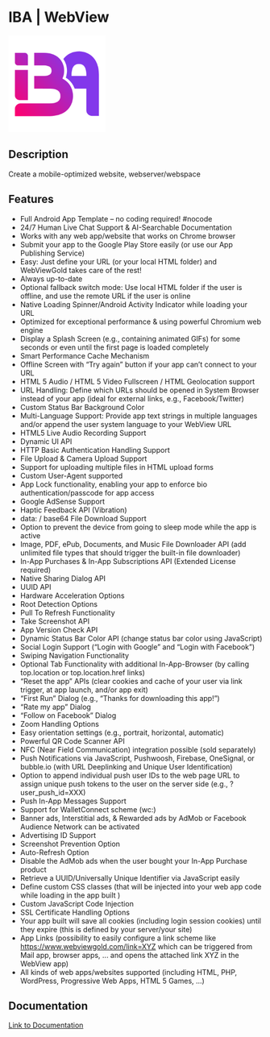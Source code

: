 # IBA | WebView

![App Icon](app/src/main/res/mipmap-xxxhdpi/ic_launcher.png)

## Description

Create a mobile-optimized website, webserver/webspace

## Features

- Full Android App Template – no coding required! #nocode
- 24/7 Human Live Chat Support & AI-Searchable Documentation
- Works with any web app/website that works on Chrome browser
- Submit your app to the Google Play Store easily (or use our App Publishing Service)
- Easy: Just define your URL (or your local HTML folder) and WebViewGold takes care of the rest!
- Always up-to-date
- Optional fallback switch mode: Use local HTML folder if the user is offline, and use the remote URL if the user is online
- Native Loading Spinner/Android Activity Indicator while loading your URL
- Optimized for exceptional performance & using powerful Chromium web engine
- Display a Splash Screen (e.g., containing animated GIFs) for some seconds or even until the first page is loaded completely
- Smart Performance Cache Mechanism
- Offline Screen with “Try again” button if your app can’t connect to your URL
- HTML 5 Audio / HTML 5 Video Fullscreen / HTML Geolocation support
- URL Handling: Define which URLs should be opened in System Browser instead of your app (ideal for external links, e.g., Facebook/Twitter)
- Custom Status Bar Background Color
- Multi-Language Support: Provide app text strings in multiple languages and/or append the user system language to your WebView URL
- HTML5 Live Audio Recording Support
- Dynamic UI API
- HTTP Basic Authentication Handling Support
- File Upload & Camera Upload Support
- Support for uploading multiple files in HTML upload forms
- Custom User-Agent supported
- App Lock functionality, enabling your app to enforce bio authentication/passcode for app access
- Google AdSense Support
- Haptic Feedback API (Vibration)
- data: / base64 File Download Support
- Option to prevent the device from going to sleep mode while the app is active
- Image, PDF, ePub, Documents, and Music File Downloader API (add unlimited file types that should trigger the built-in file downloader)
- In-App Purchases & In-App Subscriptions API (Extended License required)
- Native Sharing Dialog API
- UUID API
- Hardware Acceleration Options
- Root Detection Options
- Pull To Refresh Functionality
- Take Screenshot API
- App Version Check API
- Dynamic Status Bar Color API (change status bar color using JavaScript)
- Social Login Support (“Login with Google” and “Login with Facebook”)
- Swiping Navigation Functionality
- Optional Tab Functionality with additional In-App-Browser (by calling top.location or top.location.href links)
- “Reset the app” APIs (clear cookies and cache of your user via link trigger, at app launch, and/or app exit)
- “First Run” Dialog (e.g., “Thanks for downloading this app!”)
- “Rate my app” Dialog
- “Follow on Facebook” Dialog
- Zoom Handling Options
- Easy orientation settings (e.g., portrait, horizontal, automatic)
- Powerful QR Code Scanner API
- NFC (Near Field Communication) integration possible (sold separately)
- Push Notifications via JavaScript, Pushwoosh, Firebase, OneSignal, or bubble.io (with URL Deeplinking and Unique User Identification)
- Option to append individual push user IDs to the web page URL to assign unique push tokens to the user on the server side (e.g., ?user_push_id=XXX)
- Push In-App Messages Support
- Support for WalletConnect scheme (wc:)
- Banner ads, Interstitial ads, & Rewarded ads by AdMob or Facebook Audience Network can be activated
- Advertising ID Support
- Screenshot Prevention Option
- Auto-Refresh Option
- Disable the AdMob ads when the user bought your In-App Purchase product
- Retrieve a UUID/Universally Unique Identifier via JavaScript easily
- Define custom CSS classes (that will be injected into your web app code while loading in the app built )
- Custom JavaScript Code Injection
- SSL Certificate Handling Options
- Your app built will save all cookies (including login session cookies) until they expire (this is defined by your server/your site)
- App Links (possibility to easily configure a link scheme like https://www.webviewgold.com/link=XYZ which can be triggered from Mail app, browser apps, ... and opens the attached link XYZ in the WebView app)
- All kinds of web apps/websites supported (including HTML, PHP, WordPress, Progressive Web Apps, HTML 5 Games, ...)

## Documentation

[Link to Documentation](https://your-documentation-link.com)

